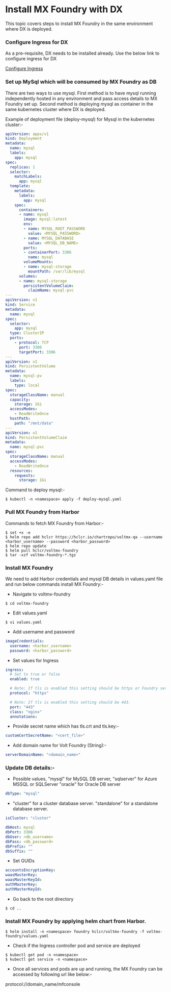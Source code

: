 # Install MX Foundry with DX 
This topic covers steps to install MX Foundry in the same environment where DX is deployed.

### Configure Ingress for DX

As a pre-requisite, DX needs to be installed already. Use the below link to configure ingress for DX

[Configure Ingress](https://opensource.hcltechsw.com/digital-experience/CF220/deployment/install/container/helm_deployment/preparation/optional_tasks/optional-configure-ingress/)

### Set up MySql which will be consumed by MX Foundry as DB

There are two ways to use mysql.
First method is to have mysql running independently hosted in any environment and pass access details to MX Foundry set up.
Second method is deploying mysql as container in the same kubernetes cluster where DX is deployed.

Example of deployment file (deploy-mysql) for Mysql in the kubernetes cluster:-

``` yaml
apiVersion: apps/v1
kind: Deployment
metadata:
  name: mysql
  labels:
    app: mysql
spec:
  replicas: 1
  selector:
    matchLabels:
      app: mysql
  template:
    metadata:
      labels:
        app: mysql
    spec:
      containers:
      - name: mysql
        image: mysql:latest
        env:
        - name: MYSQL_ROOT_PASSWORD
          value: <MYSQL_PASSWORD>
        - name: MYSQL_DATABASE
          value: <MYSQL_DB_NAME>
        ports:
        - containerPort: 3306
          name: mysql
        volumeMounts:
        - name: mysql-storage
          mountPath: /var/lib/mysql
      volumes:
      - name: mysql-storage
        persistentVolumeClaim:
          claimName: mysql-pvc
---
apiVersion: v1
kind: Service
metadata:
  name: mysql
spec:
  selector:
    app: mysql
  type: ClusterIP
  ports:
    - protocol: TCP
      port: 3306
      targetPort: 3306
---
apiVersion: v1
kind: PersistentVolume
metadata:
  name: mysql-pv
  labels:
    type: local
spec:
  storageClassName: manual
  capacity:
    storage: 1Gi
  accessModes:
    - ReadWriteOnce
  hostPath:
    path: "/mnt/data"
---
apiVersion: v1
kind: PersistentVolumeClaim
metadata:
  name: mysql-pvc
spec:
  storageClassName: manual
  accessModes:
    - ReadWriteOnce
  resources:
    requests:
      storage: 1Gi
```

Command to deploy mysql:-

```
$ kubectl -n <namespace> apply -f deploy-mysql.yaml
```

### Pull MX Foundry from Harbor

Commands to fetch MX Foundry from Harbor:-

```
$ set +x -e
$ helm repo add hclcr https://hclcr.io/chartrepo/voltmx-qa --username <harbor_username> --password <harbor_password>
$ helm repo update
$ helm pull hclcr/voltmx-foundry
$ tar -xzf voltmx-foundry-*.tgz
```

### Install MX Foundry

We need to add Harbor credentials and mysql DB details in values.yaml file and run below commands install MX Foundry:-

* Navigate to voltmx-foundry

```
$ cd voltmx-foundry
```

* Edit values.yaml

```
$ vi values.yaml
```

* Add username and password

```yaml
imageCredentials:
  username: <harbor_username>
  password: <harbor_password>
```

* Set values for Ingress

```yaml
ingress:
  # Set to true or false
  enabled: true

  # Note: If tls is enabled this setting should be https or Foundry setup will fail.
  protocol: "https"

  # Note: If tls is enabled this setting should be 443.
  port: "443"
  class: "nginx"
  annotations:
```
* Provide secret name which has tls.crt and tls.key:-

```yaml
customCertSecretName: "<cert_file>"
```

* Add domain name for Volt Foundry (String):-

```yaml
serverDomainName: "<domain_name>"
```

### Update DB details:-

* Possible values, "mysql" for MySQL DB server, "sqlserver" for Azure MSSQL or SQLServer "oracle" for Oracle DB server

```yaml
dbType: "mysql"
```

* "cluster" for a cluster database server. "standalone" for a standalone database server.

```yaml
isCluster: "cluster"
```

```yaml
dbHost: mysql
dbPort: 3306
dbUser: <db_username>
dbPass: <db_password>
dbPrefix: ""
dbSuffix: ""
```

* Set GUIDs

```yaml
accountsEncryptionKey: 
waasMasterKey: 
waasMasterKeyId: 
authMasterKey: 
authMasterKeyId: 
```

* Go back to the root directory
```
$ cd ..
```

### Install MX Foundry by applying helm chart from Harbor.

```
$ helm install -n <namespace> foundry hclcr/voltmx-foundry -f voltmx-foundry/values.yaml
```

* Check if the Ingress controller pod and service are deployed

```
$ kubectl get pod -n <namespace>
$ kubectl get service -n <namespace>
```

* Once all services and pods are up and running, the MX Foundry can be accessed by following url like below:-

protocol://domain_name/mfconsole